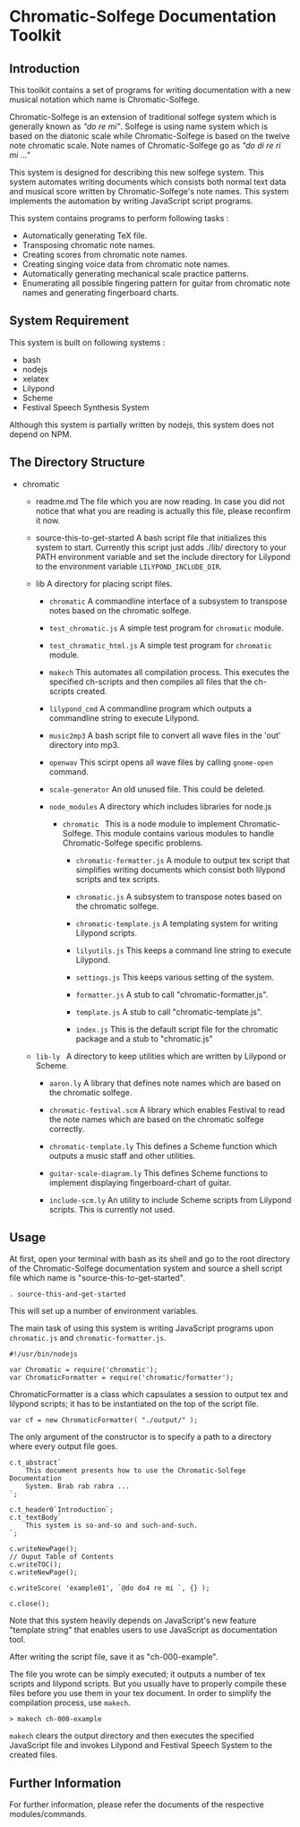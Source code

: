 
Chromatic-Solfege Documentation Toolkit
=======================================

## Introduction

This toolkit contains a set of programs for writing documentation with a 
new musical notation which name is Chromatic-Solfege. 

Chromatic-Solfege is an extension of traditional solfege system which is
generally known as *"do re mi"*. Solfege is using name system which is based on
the diatonic scale while Chromatic-Solfege is based on the twelve note
chromatic scale. Note names of Chromatic-Solfege go as *"do di re ri mi ..."*

This system is designed for describing this new solfege system.  This system
automates writing documents which consists both normal text data and musical
score written by Chromatic-Solfege's note names. This system implements the
automation by writing JavaScript script programs.

This system contains programs to perform following tasks : 

- Automatically generating TeX file.
- Transposing chromatic note names.
- Creating scores from chromatic note names.
- Creating singing voice data from chromatic note names.
- Automatically generating mechanical scale practice patterns.
- Enumerating all possible fingering pattern for guitar from chromatic note
  names and generating fingerboard charts.

## System Requirement

This system is built on following systems :

- bash
- nodejs 
- xelatex
- Lilypond
- Scheme
- Festival Speech Synthesis System

Although this system is partially written by nodejs, this system does not depend on NPM.

## The Directory Structure

+ chromatic
	- readme.md
		The file which you are now reading. In case you did not notice that
		what you are reading is actually this file, please reconfirm it now.

	- source-this-to-get-started
		A bash script file that initializes this system to start. Currently
		this script just adds ./lib/ directory to your PATH environment
		variable and set the include directory for Lilypond to the environment variable
		`LILYPOND_INCLUDE_DIR`.

	+ lib
		A directory for placing script files.

		- `chromatic` 
			A commandline interface of a subsystem to transpose notes based on the
			chromatic solfege.

		- `test_chromatic.js`
			A simple test program for `chromatic` module.

		- `test_chromatic_html.js`
			A simple test program for `chromatic` module.

		- `makech`
			This automates all compilation process. This executes the specified
			ch-scripts and then compiles all files that the ch-scripts created.

		- `lilypond_cmd`
			A commandline program which outputs a commandline string to execute
			Lilypond.

		- `music2mp3`
			A bash script file to convert all wave files in the 'out' directory
			into mp3.
		- `openwav`
			This scirpt opens all wave files by calling `gnome-open` command.

		- `scale-generator`
			An old unused file. This could be deleted.

		+ `node_modules`
			A directory which includes libraries for node.js 

			+ `chromatic `
				This is a node module to implement Chromatic-Solfege. This module
				contains various modules to handle Chromatic-Solfege specific
				problems.

				- `chromatic-formatter.js`
					A module to output tex script that simplifies writing documents
					which consist both lilypond scripts and tex scripts.
					  
				- `chromatic.js`
					A subsystem to transpose notes based on the chromatic solfege.

				- `chromatic-template.js`
					A templating system for writing Lilypond scripts.

				- `lilyutils.js`
					This keeps a command line string to execute Lilypond.

				- `settings.js`
					This keeps various setting of the system.

				- `formatter.js`
					A stub to call "chromatic-formatter.js".
				- `template.js`
					A stub to call "chromatic-template.js".

				- `index.js`
					This is the default script file for the chromatic package and a
					stub to "chromatic.js"

	+ `lib-ly `
		A directory to keep utilities which are written by Lilypond or Scheme.

		- `aaron.ly`
			A library that defines note names which are based on the chromatic
			solfege.

		- `chromatic-festival.scm`
			A library which enables Festival to read the note names which are based
			on the chromatic solfege correctly.

		- `chromatic-template.ly`
			This defines a Scheme function which outputs a music staff and other
			utilities.

		- `guitar-scale-diagram.ly`
			This defines Scheme functions to implement displaying fingerboard-chart
			of guitar.
		
		- `include-scm.ly`
			An utility to include Scheme scripts from Lilypond scripts. This is
			currently not used.


## Usage

At first, open your terminal with bash as its shell and go to the root
directory of the Chromatic-Solfege documentation system and source a shell
script file which name is "source-this-to-get-started".

	. source-this-and-get-started

This will set up a number of environment variables. 

The main task of using this system is writing JavaScript programs upon
`chromatic.js` and `chromatic-formatter.js`.

	#!/usr/bin/nodejs

	var Chromatic = require('chromatic');
	var ChromaticFormatter = require('chromatic/formatter');

ChromaticFormatter is a class which capsulates a session to output tex and
lilypond scripts; it has to be instantiated on the top of the script file.

	var cf = new ChromaticFormatter( "./output/" );

The only argument of the constructor is to specify a path to a directory where
every output file goes.

    c.t_abstract`
		This document presents how to use the Chromatic-Solfege Documentation
		System. Brab rab rabra ...
	`;

	c.t_header0`Introduction`;
	c.t_textBody`
		This system is so-and-so and such-and-such.
	`;

    c.writeNewPage();
	// Ouput Table of Contents
    c.writeTOC();
    c.writeNewPage();

    c.writeScore( 'example01', `@do do4 re mi `, {} );
	
    c.close();

Note that this system heavily depends on JavaScript's new feature "template
string" that enables users to use JavaScript as documentation tool.

After writing the script file, save it as "ch-000-example".

The file you wrote can be simply executed; it outputs a number of tex scripts
and lilypond scripts. But you usually have to properly compile these files
before you use them in your tex document.  In order to simplify the compilation
process, use `makech`.

	> makech ch-000-example

`makech` clears the output directory and then executes the specified
JavaScript file and invokes Lilypond and Festival Speech System to the created
files.

## Further Information

For further information, please refer the documents of the respective
modules/commands.




[modeline]: # ( vim: set noexpandtab fenc=utf-8 spell spl=en: )
